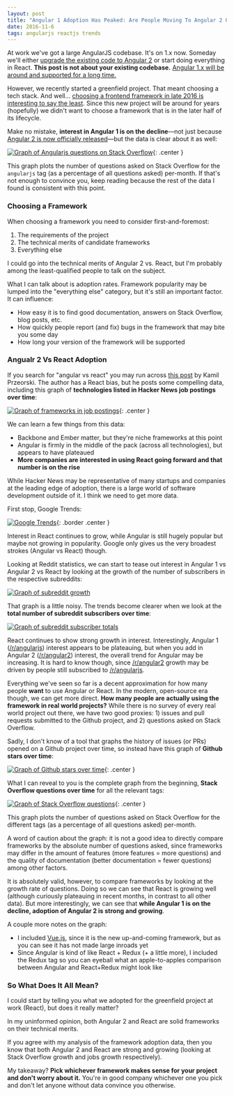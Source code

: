 ```yaml
---
layout: post
title: "Angular 1 Adoption Has Peaked: Are People Moving To Angular 2 Or React?"
date: 2016-11-6
tags: angularjs reactjs trends
---
```


<!--more-->

At work we've got a large AngularJS codebase. It's on 1.x now. Someday we'll
either [upgrade the existing code to Angular 2][angular2-upgrade] or start
doing everything in React. __This post is not about your existing codebase.__
[Angular 1.x will be around and supported for a long time.][angular1-support]

However, we recently started a greenfield project. That meant choosing a tech
stack. And well... [choosing a frontend framework in late 2016 is interesting
to say the least][javascript-2016].  Since this new project will be around for
years (hopefully) we didn't want to choose a framework that is in the later
half of its lifecycle.

Make no mistake, __interest in Angular 1 is on the decline__—not just because
[Angular 2 is now officially released][angular-changelog]—but the data is clear
about it as well:

[![Graph of Angularjs questions on Stack Overflow][angular1-peak]][stackoverflow-trends]{: .center }

This graph plots the number of questions asked on Stack Overflow for the
`angularjs` tag (as a percentage of all questions asked) per-month. If that's
not enough to convince you, keep reading because the rest of the data I found
is consistent with this point.

### Choosing a Framework

When choosing a framework you need to consider first-and-foremost:

1. The requirements of the project
2. The technical merits of candidate frameworks
3. Everything else

I could go into the technical merits of Angular 2 vs. React, but I'm probably
among the least-qualified people to talk on the subject.

What I can talk about is adoption rates. Framework popularity may be lumped
into the "everything else" category, but it's still an important factor. It can
influence:

- How easy it is to find good documentation, answers on Stack Overflow, blog
  posts, etc.
- How quickly people report (and fix) bugs in the framework that may bite you
  some day
- How long your version of the framework will be supported

### Angualr 2 Vs React Adoption

If you search for "angular vs react" you may run across [this
post][learn-react-vs-angular] by Kamil Przeorski. The author has a React bias, but he posts some compelling data, including this graph of __technologies listed in Hacker News job postings over time__:

[![Graph of frameworks in job postings][hn-whos-hiring-graph]][hn-whos-hiring]{: .center }

We can learn a few things from this data:

- Backbone and Ember matter, but they're niche frameworks at this point
- Angular is firmly in the middle of the pack (across all technologies), but
  appears to have plateaued
- __More companies are interested in using React going forward and that number
  is on the rise__

While Hacker News may be representative of many startups and companies at the
leading edge of adoption, there is a large world of software development
outside of it. I think we need to get more data.

First stop, Google Trends:

[![Google Trends][google-trends-graph]][google-trends]{: .border .center }

Interest in React continues to grow, while Angular is still hugely popular but
maybe not growing in popularity. Google only gives us the very broadest strokes
(Angular vs React) though.

Looking at Reddit statistics, we can start to tease out interest in Angular 1
vs Angular 2 vs React by looking at the growth of the number of subscribers in
the respective subreddits:

[![Graph of subreddit growth][subreddit-growth-graph]][subreddit-growth]

That graph is a little noisy. The trends become clearer when we look at the
__total number of subreddit subscribers over time__:

[![Graph of subreddit subscriber totals][subreddit-totals-graph]][subreddit-growth]

React continues to show strong growth in interest. Interestingly, Angular 1
([/r/angularjs][r-angularjs]) interest appears to be plateauing, but when you
add in Angular 2 ([/r/angular2][r-angular2]) interest, the overall trend for
Angular may be increasing. It is hard to know though, since
[/r/angular2][r-angular2] growth may be driven by people still subscribed to
[/r/angularjs][r-angularjs].

Everything we've seen so far is a decent approximation for how many people
__want__ to use Angular or React. In the modern, open-source era though, we can
get more direct. __How many people are actually using the framework in real
world projects?__ While there is no survey of every real world project out
there, we have two good proxies: 1) issues and pull requests submitted to the
Github project, and 2) questions asked on Stack Overflow.

Sadly, I don't know of a tool that graphs the history of issues (or PRs) opened
on a Github project over time, so instead have this graph of __Github stars
over time__:

[![Graph of Github stars over time][github-stars-graph]][github-stars]{: .center }

What I can reveal to you is the complete graph from the beginning, __Stack
Overflow questions over time__ for all the relevant tags:

[![Graph of Stack Overflow questions][stackoverflow-trends-graph]][stackoverflow-trends]{: .center }

This graph plots the number of questions asked on Stack Overflow for the
different tags (as a percentage of all questions asked) per-month.

A word of caution about the graph: it is not a good idea to directly compare
frameworks by the absolute number of questions asked, since frameworks may
differ in the amount of features (more features = more questions) and the
quality of documentation (better documentation = fewer questions) among other
factors.

It is absolutely valid, however, to compare frameworks by looking at the growth
rate of questions. Doing so we can see that React is growing well (although
curiously plateauing in recent months, in contrast to all other data). But more
interestingly, we can see that __while Angular 1 is on the decline, adoption of
Angular 2 is strong and growing__.

A couple more notes on the graph:

- I included [Vue.js][vue.js], since it is the new up-and-coming framework, but
  as you can see it has not made large inroads yet
- Since Angular is kind of like React + Redux (+ a little more), I included the
  Redux tag so you can eyeball what an apple-to-apples comparison between
  Angular and React+Redux might look like


### So What Does It All Mean?

I could start by telling you what we adopted for the greenfield project at work
(React), but does it really matter?

In my uninformed opinion, both Angular 2 and React are solid frameworks on
their technical merits.

If you agree with my analysis of the framework adoption data, then you know
that both Angular 2 and React are strong and growing (looking at Stack Overflow
growth and jobs growth respectively).

My takeaway? __Pick whichever framework makes sense for your project and don't
worry about it.__ You're in good company whichever one you pick and don't let
anyone without data convince you otherwise.

[angular-changelog]: https://github.com/angular/angular/blob/master/CHANGELOG.md
[angular1-peak]: /assets/angular1-has-peaked-angular2-vs-react/angular1-peak.png
[angular1-support]: http://stackoverflow.com/a/37037365/27581
[angular2-upgrade]: https://angular.io/docs/ts/latest/guide/upgrade.html
[github-stars]: http://www.timqian.com/star-history/#angular/angular.js&facebook/react
[github-stars-graph]: /assets/angular1-has-peaked-angular2-vs-react/github-stars.png
[google-trends]: https://www.google.com/trends/explore?q=%2Fm%2F0j45p7w,%2Fm%2F012l1vxv
[google-trends-graph]: /assets/angular1-has-peaked-angular2-vs-react/google-trends.png
[hn-whos-hiring]: http://www.ryan-williams.net/hacker-news-hiring-trends/2016/november.html?compare1=AngularJS&compare2=Backbone&compare3=Ember&compare4=React
[hn-whos-hiring-graph]: /assets/angular1-has-peaked-angular2-vs-react/hn-whos-hiring-2016-11.png
[javascript-2016]: https://hackernoon.com/how-it-feels-to-learn-javascript-in-2016-d3a717dd577f#.75ybfocnk
[learn-react-vs-angular]: https://www.quora.com/Should-I-learn-React-or-Angular
[r-angularjs]: https://www.reddit.com/r/angularjs/
[r-angular2]: https://www.reddit.com/r/Angular2/
[stackoverflow-trends]: http://data.stackexchange.com/stackoverflow/query/572979/technology-trends-of-questions-per-tag-per-month
[stackoverflow-trends-graph]: /assets/angular1-has-peaked-angular2-vs-react/stackoverflow-trends.png
[subreddit-growth]: http://redditmetrics.com/r/reactjs#compare=angularjs+angular2
[subreddit-growth-graph]: /assets/angular1-has-peaked-angular2-vs-react/subreddit-growth.png
[subreddit-totals-graph]: /assets/angular1-has-peaked-angular2-vs-react/subreddit-totals.png
[vue.js]: http://vuejs.org/
